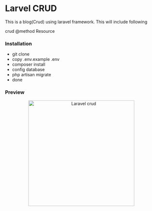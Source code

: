 # Larvel CRUD

This is a blog(Crud) using laravel framework. This will include following

crud
@method
Resource

### Installation

- git clone
- copy .env.example .env
- composer install
- config database
- php artisan migrate
- done

### Preview

<p align="center">
  <img src="images/laravel_crud_preview.jpg" width="350" title="Laravel crud">
</p>
